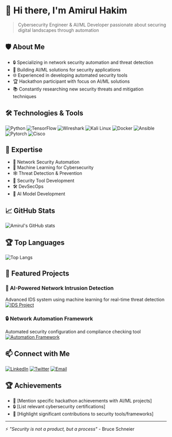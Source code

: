 # 👋 Hi there, I'm Amirul Hakim

> Cybersecurity Engineer & AI/ML Developer passionate about securing digital landscapes through automation

## 🛡️ About Me
- 🔒 Specializing in network security automation and threat detection
- 🤖 Building AI/ML solutions for security applications
- 🌐 Experienced in developing automated security tools
- 🏆 Hackathon participant with focus on AI/ML solutions
- 📚 Constantly researching new security threats and mitigation techniques

## 🛠️ Technologies & Tools
![Python](https://img.shields.io/badge/-Python-3776AB?style=flat-square&logo=python&logoColor=white)
![TensorFlow](https://img.shields.io/badge/-TensorFlow-FF6F00?style=flat-square&logo=tensorflow&logoColor=white)
![Wireshark](https://img.shields.io/badge/-Wireshark-1679A7?style=flat-square&logo=wireshark&logoColor=white)
![Kali Linux](https://img.shields.io/badge/-Kali%20Linux-557C94?style=flat-square&logo=kali-linux&logoColor=white)
![Docker](https://img.shields.io/badge/-Docker-2496ED?style=flat-square&logo=docker&logoColor=white)
![Ansible](https://img.shields.io/badge/-Ansible-EE0000?style=flat-square&logo=ansible&logoColor=white)
![Pytorch](https://img.shields.io/badge/-PyTorch-EE4C2C?style=flat-square&logo=pytorch&logoColor=white)
![Cisco](https://img.shields.io/badge/-Cisco-1BA0D7?style=flat-square&logo=cisco&logoColor=white)

## 💼 Expertise
- 🔐 Network Security Automation
- 🤖 Machine Learning for Cybersecurity
- 🕸️ Threat Detection & Prevention
- 🚀 Security Tool Development
- 🛠️ DevSecOps
- 🧠 AI Model Development

## 📈 GitHub Stats
![Amirul's GitHub stats](https://github-readme-stats.vercel.app/api?username=yourGitHubUsername&show_icons=true&theme=dark)

## 🏆 Top Languages
![Top Langs](https://github-readme-stats.vercel.app/api/top-langs/?username=yourGitHubUsername&layout=compact&theme=dark)

## 🌟 Featured Projects

### 🤖 AI-Powered Network Intrusion Detection
Advanced IDS system using machine learning for real-time threat detection
[![IDS Project](https://github-readme-stats.vercel.app/api/pin/?username=yourGitHubUsername&repo=network-ids-ai)](https://github.com/yourGitHubUsername/network-ids-ai)

### 🔒 Network Automation Framework
Automated security configuration and compliance checking tool
[![Automation Framework](https://github-readme-stats.vercel.app/api/pin/?username=yourGitHubUsername&repo=security-automation)](https://github.com/yourGitHubUsername/security-automation)

## 📫 Connect with Me
[![LinkedIn](https://img.shields.io/badge/-LinkedIn-0A66C2?style=flat-square&logo=linkedin&logoColor=white)](https://linkedin.com/in/yourLinkedIn)
[![Twitter](https://img.shields.io/badge/-Twitter-1DA1F2?style=flat-square&logo=twitter&logoColor=white)](https://twitter.com/yourTwitter)
[![Email](https://img.shields.io/badge/-Email-EA4335?style=flat-square&logo=gmail&logoColor=white)](mailto:your.email@example.com)

## 🏆 Achievements
- 🥇 [Mention specific hackathon achievements with AI/ML projects]
- 🔒 [List relevant cybersecurity certifications]
- 🌟 [Highlight significant contributions to security tools/frameworks]

---
⚡ *"Security is not a product, but a process"* - Bruce Schneier
